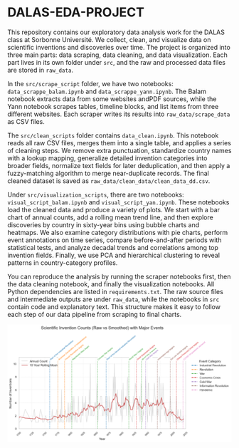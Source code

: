 # DALAS-EDA-PROJECT

This repository contains our exploratory data analysis work for the DALAS class at Sorbonne Université. We collect, clean, and visualize data on scientific inventions and discoveries over time. The project is organized into three main parts: data scraping, data cleaning, and data visualization. Each part lives in its own folder under `src`, and the raw and processed data files are stored in `raw_data`.

In the `src/scrape_script` folder, we have two notebooks: `data_scrappe_balam.ipynb` and `data_scrappe_yann.ipynb`. The Balam notebook extracts data from some websites andPDF sources, while the Yann notebook scrapes tables, timeline blocks, and list items from three different websites. Each scraper writes its results into `raw_data/scrape_data` as CSV files.

The `src/clean_scripts` folder contains `data_clean.ipynb`. This notebook reads all raw CSV files, merges them into a single table, and applies a series of cleaning steps. We remove extra punctuation, standardize country names with a lookup mapping, generalize detailed invention categories into broader fields, normalize text fields for later deduplication, and then apply a fuzzy-matching algorithm to merge near-duplicate records. The final cleaned dataset is saved as `raw_data/clean_data/clean_data_dd.csv`.

Under `src/visualization_scripts`, there are two notebooks: `visual_script_balam.ipynb` and `visual_script_yan.ipynb`. These notebooks load the cleaned data and produce a variety of plots. We start with a bar chart of annual counts, add a rolling mean trend line, and then explore discoveries by country in sixty-year bins using bubble charts and heatmaps. We also examine category distributions with pie charts, perform event annotations on time series, compare before-and-after periods with statistical tests, and analyze decadal trends and correlations among top invention fields. Finally, we use PCA and hierarchical clustering to reveal patterns in country-category profiles.

You can reproduce the analysis by running the scraper notebooks first, then the data cleaning notebook, and finally the visualization notebooks. All Python dependencies are listed in `requirements.txt`. The raw source files and intermediate outputs are under `raw_data`, while the notebooks in `src` contain code and explanatory text. This structure makes it easy to follow each step of our data pipeline from scraping to final charts.


![alt text](assets/image.png)